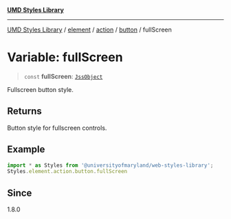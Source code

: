 [**UMD Styles Library**](../../../../../../README.md)

***

[UMD Styles Library](../../../../../../README.md) / [element](../../../../../README.md) / [action](../../../README.md) / [button](../README.md) / fullScreen

# Variable: fullScreen

> `const` **fullScreen**: [`JssObject`](../../../../../../utilities/namespaces/transform/type-aliases/JssObject.md)

Fullscreen button style.

## Returns

Button style for fullscreen controls.

## Example

```typescript
import * as Styles from '@universityofmaryland/web-styles-library';
Styles.element.action.button.fullScreen
```

## Since

1.8.0
